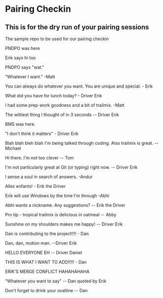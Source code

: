 # Pairing Checkin

## This is for the dry run of your pairing sessions

The sample repo to be used for our pairing checkin

PNDPO was here

Erik says hi too

PNDPO says "wat."

"Whatever I want." -Matt

You can always do whatever you want.  You are unique and special. - Erik

What did you have for lunch today? - Driver Erik

I had some prep-work goodness and a bit of trailmix. -Matt 

The wittiest thing I thought of in 3 seconds -- Driver Erik

BMS was here.

"I don't think it matters" - Driver Erik

Blah blah bleh blah I'm being talked through coding. Also trailmix is great. --Michael

Hi there. I'm not too clever -- Tom

I'm not particularly great at Git (or typing) right now. -- Driver Erik

I sense a soul in search of answers. -Andur

Allez enfants! - Erik the Driver

Erik will use Windows by the time I'm through
-Abhi

Abhi wants a nickname.  Any suggestions? -- Erik the Driver

Pro tip - tropical trailmix is delicious in oatmeal  -- Abby

Sunshine on my shoulders makes me happy! -- Driver Erik

Dan is contributing to the project!!!! - Dan

Dan, dan, motion man.  --Driver Erik

HELLO EVERYONE EH -- Driver Daniel

THIS IS WHAT I WANT TO ADD!!!!! - Dan

ERIK'S MERGE CONFLICT HAHAHAHAHA

"Whatever you want to say" -- Dan quoted by Erik

Don't forget to drink your ovaltine -- Dan

